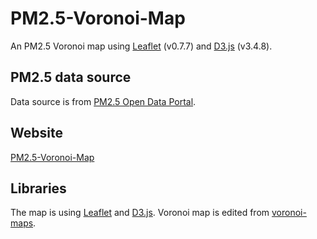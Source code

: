 # PM2.5-Voronoi-Map

An PM2.5 Voronoi map using [Leaflet](https://leafletjs.com/) (v0.7.7) and [D3.js](https://d3js.org/) (v3.4.8).

PM2.5 data source
---
Data source is from [PM2.5 Open Data Portal](https://pm25.lass-net.org/).

Website
---
[PM2.5-Voronoi-Map](https://pm25.lass-net.org/GIS/voronoi/)

Libraries
---
The map is using [Leaflet](https://leafletks.com/) and [D3.js](https://d3js.org/). Voronoi map is edited from [voronoi-maps](https://github.com/zetter/voronoi-maps).

